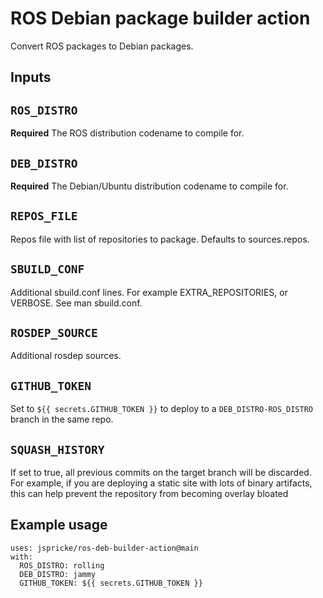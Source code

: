 # ROS Debian package builder action

Convert ROS packages to Debian packages.

## Inputs

## `ROS_DISTRO`

**Required** The ROS distribution codename to compile for.

## `DEB_DISTRO`

**Required** The Debian/Ubuntu distribution codename to compile for.

## `REPOS_FILE`

Repos file with list of repositories to package.
Defaults to sources.repos.

## `SBUILD_CONF`

Additional sbuild.conf lines.
For example EXTRA_REPOSITORIES, or VERBOSE.
See man sbuild.conf.

## `ROSDEP_SOURCE`

Additional rosdep sources.

## `GITHUB_TOKEN`

Set to `${{ secrets.GITHUB_TOKEN }}` to deploy to a `DEB_DISTRO-ROS_DISTRO` branch in the same repo.

## ``SQUASH_HISTORY``

If set to true, all previous commits on the target branch will be discarded.
For example, if you are deploying a static site with lots of binary artifacts, this can help prevent the repository from becoming overlay bloated

## Example usage

```
uses: jspricke/ros-deb-builder-action@main
with:
  ROS_DISTRO: rolling
  DEB_DISTRO: jammy
  GITHUB_TOKEN: ${{ secrets.GITHUB_TOKEN }}
```
